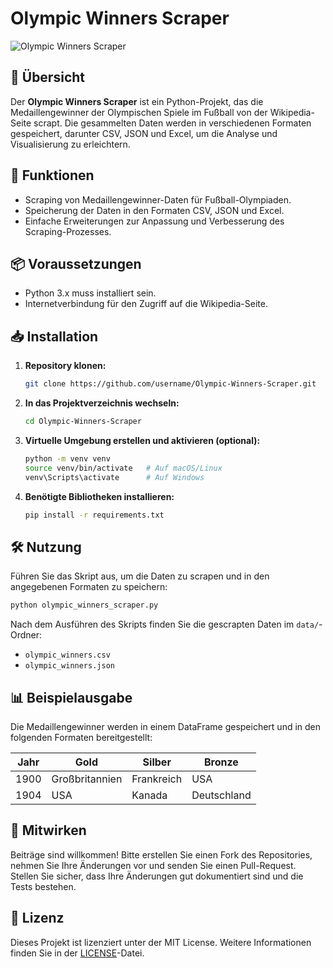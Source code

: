 # Olympic Winners Scraper

![Olympic Winners Scraper](https://upload.wikimedia.org/wikipedia/commons/thumb/c/cf/Football_pictogram.svg/150px-Football_pictogram.svg.png) <!-- Beispiel-Link zu einem Bild, das geändert oder entfernt werden kann -->

## 📖 Übersicht

Der **Olympic Winners Scraper** ist ein Python-Projekt, das die Medaillengewinner der Olympischen Spiele im Fußball von der Wikipedia-Seite scrapt. Die gesammelten Daten werden in verschiedenen Formaten gespeichert, darunter CSV, JSON und Excel, um die Analyse und Visualisierung zu erleichtern.

## 🚀 Funktionen

- Scraping von Medaillengewinner-Daten für Fußball-Olympiaden.
- Speicherung der Daten in den Formaten CSV, JSON und Excel.
- Einfache Erweiterungen zur Anpassung und Verbesserung des Scraping-Prozesses.

## 📦 Voraussetzungen

- Python 3.x muss installiert sein.
- Internetverbindung für den Zugriff auf die Wikipedia-Seite.

## 📥 Installation

1. **Repository klonen:**

   ```bash
   git clone https://github.com/username/Olympic-Winners-Scraper.git
   ```

2. **In das Projektverzeichnis wechseln:**

   ```bash
   cd Olympic-Winners-Scraper
   ```

3. **Virtuelle Umgebung erstellen und aktivieren (optional):**

   ```bash
   python -m venv venv
   source venv/bin/activate   # Auf macOS/Linux
   venv\Scripts\activate      # Auf Windows
   ```

4. **Benötigte Bibliotheken installieren:**

   ```bash
   pip install -r requirements.txt
   ```

## 🛠️ Nutzung

Führen Sie das Skript aus, um die Daten zu scrapen und in den angegebenen Formaten zu speichern:

```bash
python olympic_winners_scraper.py
```

Nach dem Ausführen des Skripts finden Sie die gescrapten Daten im `data/`-Ordner:

- `olympic_winners.csv`
- `olympic_winners.json`

## 📊 Beispielausgabe

Die Medaillengewinner werden in einem DataFrame gespeichert und in den folgenden Formaten bereitgestellt:

| Jahr | Gold          | Silber          | Bronze          |
|------|---------------|-----------------|------------------|
| 1900 | Großbritannien| Frankreich       | USA              |
| 1904 | USA           | Kanada           | Deutschland      |

## 🤝 Mitwirken

Beiträge sind willkommen! Bitte erstellen Sie einen Fork des Repositories, nehmen Sie Ihre Änderungen vor und senden Sie einen Pull-Request. Stellen Sie sicher, dass Ihre Änderungen gut dokumentiert sind und die Tests bestehen.

## 📝 Lizenz

Dieses Projekt ist lizenziert unter der MIT License. Weitere Informationen finden Sie in der [LICENSE](LICENSE)-Datei.
